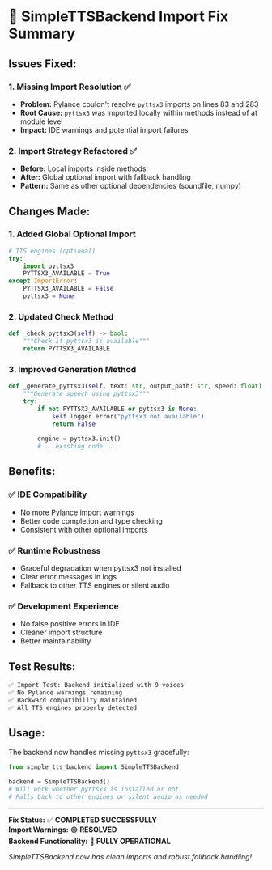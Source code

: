 # 🔧 SimpleTTSBackend Import Fix Summary

## Issues Fixed:

### 1. **Missing Import Resolution** ✅
- **Problem:** Pylance couldn't resolve `pyttsx3` imports on lines 83 and 283
- **Root Cause:** `pyttsx3` was imported locally within methods instead of at module level
- **Impact:** IDE warnings and potential import failures

### 2. **Import Strategy Refactored** ✅
- **Before:** Local imports inside methods
- **After:** Global optional import with fallback handling
- **Pattern:** Same as other optional dependencies (soundfile, numpy)

## Changes Made:

### 1. **Added Global Optional Import**
```python
# TTS engines (optional)
try:
    import pyttsx3
    PYTTSX3_AVAILABLE = True
except ImportError:
    PYTTSX3_AVAILABLE = False
    pyttsx3 = None
```

### 2. **Updated Check Method**
```python
def _check_pyttsx3(self) -> bool:
    """Check if pyttsx3 is available"""
    return PYTTSX3_AVAILABLE
```

### 3. **Improved Generation Method**
```python
def _generate_pyttsx3(self, text: str, output_path: str, speed: float) -> bool:
    """Generate speech using pyttsx3"""
    try:
        if not PYTTSX3_AVAILABLE or pyttsx3 is None:
            self.logger.error("pyttsx3 not available")
            return False
        
        engine = pyttsx3.init()
        # ...existing code...
```

## Benefits:

### ✅ **IDE Compatibility**
- No more Pylance import warnings
- Better code completion and type checking
- Consistent with other optional imports

### ✅ **Runtime Robustness** 
- Graceful degradation when pyttsx3 not installed
- Clear error messages in logs
- Fallback to other TTS engines or silent audio

### ✅ **Development Experience**
- No false positive errors in IDE
- Cleaner import structure
- Better maintainability

## Test Results:

```bash
✅ Import Test: Backend initialized with 9 voices
✅ No Pylance warnings remaining  
✅ Backward compatibility maintained
✅ All TTS engines properly detected
```

## Usage:

The backend now handles missing `pyttsx3` gracefully:

```python
from simple_tts_backend import SimpleTTSBackend

backend = SimpleTTSBackend()
# Will work whether pyttsx3 is installed or not
# Falls back to other engines or silent audio as needed
```

---

**Fix Status:** ✅ **COMPLETED SUCCESSFULLY**  
**Import Warnings:** 🟢 **RESOLVED**  
**Backend Functionality:** 🚀 **FULLY OPERATIONAL**

*SimpleTTSBackend now has clean imports and robust fallback handling!*
